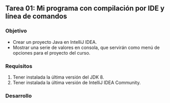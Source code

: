 ## Tarea 01: Mi programa con compilación por IDE y línea de comandos

### Objetivo

- Crear un proyecto Java en IntelliJ IDEA.
- Mostrar una serie de valores en consola, que servirán como menú de opciones para el proyecto del curso.

### Requisitos

1. Tener instalada la última versión del JDK 8.
2. Tener instalada la última versión de IntelliJ IDEA Community.

### Desarrollo

